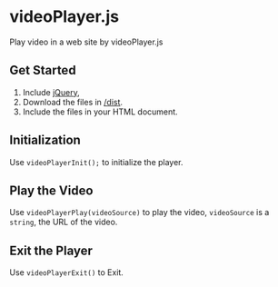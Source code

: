 # videoPlayer.js

Play video in a web site by videoPlayer.js

## Get Started

1. Include [jQuery](https://jquery.com/),
2. Download the files in [/dist](https://github.com/MrWillCom/videoPlayer.js/tree/master/dist).
3. Include the files in your HTML document.

## Initialization

Use `videoPlayerInit();` to initialize the player.

## Play the Video

Use `videoPlayerPlay(videoSource)` to play the video, `videoSource` is a `string`, the URL of the video.

## Exit the Player

Use `videoPlayerExit()` to Exit.
